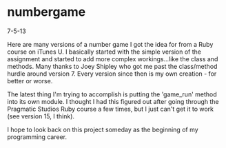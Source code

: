 numbergame
==========
7-5-13

Here are many versions of a number game I got the idea for from a Ruby course on iTunes U. I basically started with the simple version of the assignment and started to add more complex workings...like the class and methods. Many thanks to Joey Shipley who got me past the class/method hurdle around version 7. Every version since then is my own creation - for better or worse.

The latest thing I'm trying to accomplish is putting the 'game_run' method into its own module. I thought I had this figured out after going through the Pragmatic Studios Ruby course a few times, but I just can't get it to work (see version 15, I think).

I hope to look back on this project someday as the beginning of my programming career.
